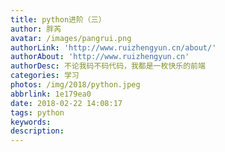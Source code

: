 ```yaml
---
title: python进阶（三）
author: 胖芮
avatar: /images/pangrui.png
authorLink: 'http://www.ruizhengyun.cn/about/'
authorAbout: 'http://www.ruizhengyun.cn'
authorDesc: 不论我码不码代码，我都是一枚快乐的前端
categories: 学习
photos: /img/2018/python.jpeg
abbrlink: 1e179ea0
date: 2018-02-22 14:08:17
tags: python
keywords:
description:
---
```

